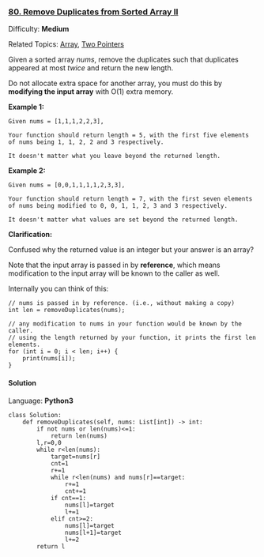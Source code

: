 ### [80\. Remove Duplicates from Sorted Array II](https://leetcode.com/problems/remove-duplicates-from-sorted-array-ii/)

Difficulty: **Medium**  

Related Topics: [Array](https://leetcode.com/tag/array/), [Two Pointers](https://leetcode.com/tag/two-pointers/)


Given a sorted array _nums_, remove the duplicates such that duplicates appeared at most _twice_ and return the new length.

Do not allocate extra space for another array, you must do this by **modifying the input array** with O(1) extra memory.

**Example 1:**

```
Given nums = [1,1,1,2,2,3],

Your function should return length = 5, with the first five elements of nums being 1, 1, 2, 2 and 3 respectively.

It doesn't matter what you leave beyond the returned length.
```

**Example 2:**

```
Given nums = [0,0,1,1,1,1,2,3,3],

Your function should return length = 7, with the first seven elements of nums being modified to 0, 0, 1, 1, 2, 3 and 3 respectively.

It doesn't matter what values are set beyond the returned length.
```

**Clarification:**

Confused why the returned value is an integer but your answer is an array?

Note that the input array is passed in by **reference**, which means modification to the input array will be known to the caller as well.

Internally you can think of this:

```
// nums is passed in by reference. (i.e., without making a copy)
int len = removeDuplicates(nums);

// any modification to nums in your function would be known by the caller.
// using the length returned by your function, it prints the first len elements.
for (int i = 0; i < len; i++) {
    print(nums[i]);
}
```


#### Solution

Language: **Python3**

```python3
class Solution:
    def removeDuplicates(self, nums: List[int]) -> int:
        if not nums or len(nums)<=1:
            return len(nums)
        l,r=0,0
        while r<len(nums):
            target=nums[r]
            cnt=1
            r+=1
            while r<len(nums) and nums[r]==target:
                r+=1
                cnt+=1
            if cnt==1:
                nums[l]=target
                l+=1
            elif cnt>=2:
                nums[l]=target
                nums[l+1]=target
                l+=2
        return l
```